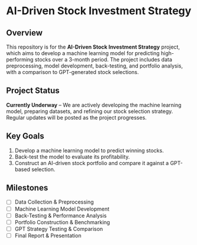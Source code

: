 # AI-Driven Stock Investment Strategy  

## Overview  
This repository is for the **AI-Driven Stock Investment Strategy** project, which aims to develop a machine learning model for predicting high-performing stocks over a 3-month period. The project includes data preprocessing, model development, back-testing, and portfolio analysis, with a comparison to GPT-generated stock selections.  

## Project Status 
**Currently Underway** – We are actively developing the machine learning model, preparing datasets, and refining our stock selection strategy. Regular updates will be posted as the project progresses.  

## Key Goals   
1. Develop a machine learning model to predict winning stocks.  
2. Back-test the model to evaluate its profitability.  
3. Construct an AI-driven stock portfolio and compare it against a GPT-based selection.  

## Milestones  
- [ ] Data Collection & Preprocessing  
- [ ] Machine Learning Model Development  
- [ ] Back-Testing & Performance Analysis  
- [ ] Portfolio Construction & Benchmarking  
- [ ] GPT Strategy Testing & Comparison  
- [ ] Final Report & Presentation  
